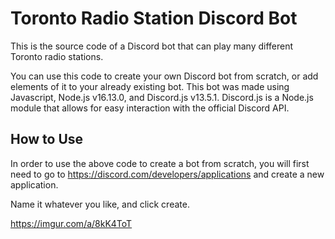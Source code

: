 # Toronto Radio Station Discord Bot

This is the source code of a Discord bot that can play many different Toronto radio stations.

You can use this code to create your own Discord bot from scratch, or add elements of it to your already existing bot.
This bot was made using Javascript, Node.js v16.13.0, and Discord.js v13.5.1.
Discord.js is a Node.js module that allows for easy interaction with the official Discord API.

## How to Use

In order to use the above code to create a bot from scratch, you will first need to go to https://discord.com/developers/applications and create a new application.

Name it whatever you like, and click create.

https://imgur.com/a/8kK4ToT
